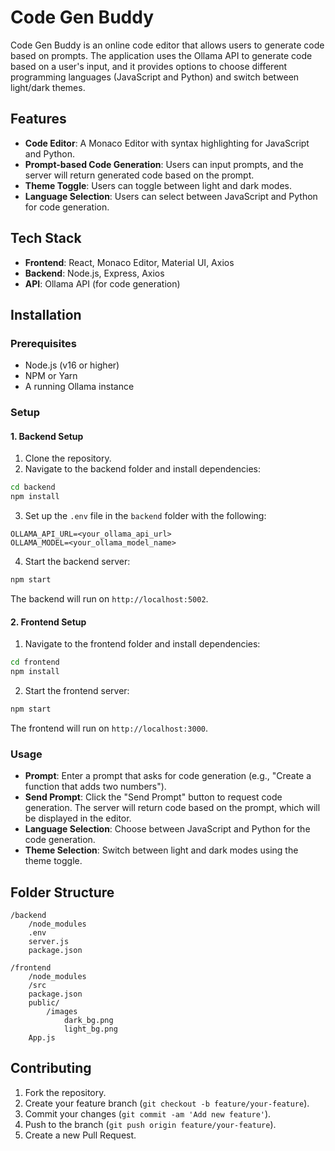 # Code Gen Buddy

Code Gen Buddy is an online code editor that allows users to generate code based on prompts. The application uses the Ollama API to generate code based on a user's input, and it provides options to choose different programming languages (JavaScript and Python) and switch between light/dark themes.

## Features
- **Code Editor**: A Monaco Editor with syntax highlighting for JavaScript and Python.
- **Prompt-based Code Generation**: Users can input prompts, and the server will return generated code based on the prompt.
- **Theme Toggle**: Users can toggle between light and dark modes.
- **Language Selection**: Users can select between JavaScript and Python for code generation.

## Tech Stack
- **Frontend**: React, Monaco Editor, Material UI, Axios
- **Backend**: Node.js, Express, Axios
- **API**: Ollama API (for code generation)

## Installation

### Prerequisites
- Node.js (v16 or higher)
- NPM or Yarn
- A running Ollama instance

### Setup

#### 1. Backend Setup
1. Clone the repository.
2. Navigate to the backend folder and install dependencies:

```bash
cd backend
npm install
```

3. Set up the `.env` file in the `backend` folder with the following:

```env
OLLAMA_API_URL=<your_ollama_api_url>
OLLAMA_MODEL=<your_ollama_model_name>
```

4. Start the backend server:

```bash
npm start
```

The backend will run on `http://localhost:5002`.

#### 2. Frontend Setup
1. Navigate to the frontend folder and install dependencies:

```bash
cd frontend
npm install
```

2. Start the frontend server:

```bash
npm start
```

The frontend will run on `http://localhost:3000`.

### Usage
- **Prompt**: Enter a prompt that asks for code generation (e.g., "Create a function that adds two numbers").
- **Send Prompt**: Click the "Send Prompt" button to request code generation. The server will return code based on the prompt, which will be displayed in the editor.
- **Language Selection**: Choose between JavaScript and Python for the code generation.
- **Theme Selection**: Switch between light and dark modes using the theme toggle.

## Folder Structure

```
/backend
    /node_modules
    .env
    server.js
    package.json

/frontend
    /node_modules
    /src
    package.json
    public/
        /images
            dark_bg.png
            light_bg.png
    App.js
```

## Contributing

1. Fork the repository.
2. Create your feature branch (`git checkout -b feature/your-feature`).
3. Commit your changes (`git commit -am 'Add new feature'`).
4. Push to the branch (`git push origin feature/your-feature`).
5. Create a new Pull Request.
